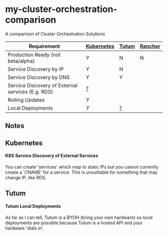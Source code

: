 # my-cluster-orchestration-comparison
A comparison of Cluster Orchestration Solutions

| Requirement | [Kubernetes](http://kubernetes.io) | [Tutum](https://www.tutum.co) | [Rancher](http://rancher.com) |
| --------------- | --- | --- | --- |
| Production Ready (not beta/alpha) | Y | N | N |
| Service Discovery by IP | Y | N | |
| Service Discovery by DNS | Y | Y | |
| Service Discovery of External services (E.g. RDS) | [?](#k8s-service-discovery-of-external-services) | | |
| Rolling Updates | Y | | |
| Local Deployments | Y | [?](#tutum-local-deployments) | |

## Notes
## Kubernetes
#### K8S Service Discovery of External Services
You can create 'services' which map to static IPs but you cannot currently create a 'CNAME' for a service. This is unsuiltable for something that may change IP, like RDS.

## Tutum
#### Tutum Local Deployments
As far as I can tell, Tutum is a BYOH (bring your own hardware) so local deployments are possible because Tutum is a hosted API and your hardware 'dials in'.
